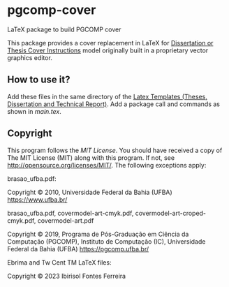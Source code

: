 # pgcomp-cover
LaTeX package to build PGCOMP cover

This package provides a cover replacement in LaTeX for [Dissertation or Thesis Cover Instructions](https://pgcomp.ufba.br/apoio) model originally built in a proprietary vector graphics editor.

## How to use it?

Add these files in the same directory of the [Latex Templates (Theses, Dissertation and Technical Report)](https://github.com/PGCOMP-UFBA/pgcomp-ufba-latex). Add a package call and commands as shown in _main.tex_.

## Copyright

This program follows the _MIT License_. You should have received a copy of The MIT License (MIT) along with this program. If not, see <http://opensource.org/licenses/MIT/>.
The following exceptions apply:

brasao_ufba.pdf:

Copyright © 2010, Universidade Federal da Bahia (UFBA) <https://www.ufba.br/>

brasao_ufba.pdf, covermodel-art-cmyk.pdf, covermodel-art-croped-cmyk.pdf, covermodel-art.pdf

Copyright © 2019, Programa de Pós-Graduação em Ciência da Computação (PGCOMP), Instituto de Computação (IC), Universidade Federal da Bahia (UFBA) <https://pgcomp.ufba.br/>

Ebrima and Tw Cent TM LaTeX files:

Copyright © 2023 Ibirisol Fontes Ferreira
